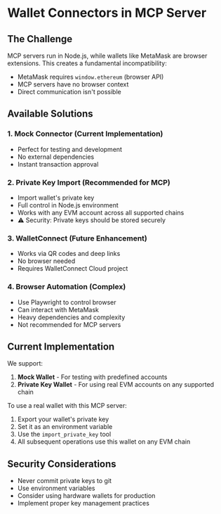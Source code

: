 # Wallet Connectors in MCP Server

## The Challenge

MCP servers run in Node.js, while wallets like MetaMask are browser extensions. This creates a fundamental incompatibility:
- MetaMask requires `window.ethereum` (browser API)
- MCP servers have no browser context
- Direct communication isn't possible

## Available Solutions

### 1. **Mock Connector** (Current Implementation)
- Perfect for testing and development
- No external dependencies
- Instant transaction approval

### 2. **Private Key Import** (Recommended for MCP)
- Import wallet's private key
- Full control in Node.js environment
- Works with any EVM account across all supported chains
- ⚠️ Security: Private keys should be stored securely

### 3. **WalletConnect** (Future Enhancement)
- Works via QR codes and deep links
- No browser needed
- Requires WalletConnect Cloud project

### 4. **Browser Automation** (Complex)
- Use Playwright to control browser
- Can interact with MetaMask
- Heavy dependencies and complexity
- Not recommended for MCP servers

## Current Implementation

We support:
1. **Mock Wallet** - For testing with predefined accounts
2. **Private Key Wallet** - For using real EVM accounts on any supported chain

To use a real wallet with this MCP server:
1. Export your wallet's private key
2. Set it as an environment variable
3. Use the `import_private_key` tool
4. All subsequent operations use this wallet on any EVM chain

## Security Considerations

- Never commit private keys to git
- Use environment variables
- Consider using hardware wallets for production
- Implement proper key management practices